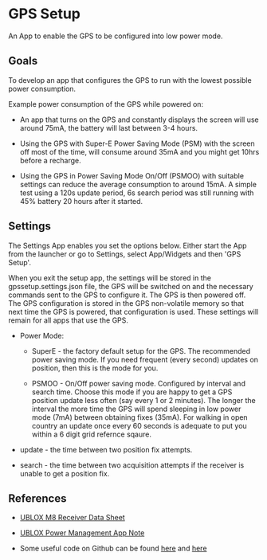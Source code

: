 # GPS Setup

An App to enable the GPS to be configured into low power mode.

## Goals

To develop an app that configures the GPS to run with the lowest
possible power consumption.

Example power consumption of the GPS while powered on:

* An app that turns on the GPS and constantly displays the screen
  will use around 75mA, the battery will last between 3-4 hours.

* Using the GPS with Super-E Power Saving Mode (PSM) with the screen
  off most of the time, will consume around 35mA and you might get
  10hrs before a recharge.
  
* Using the GPS in Power Saving Mode On/Off (PSMOO) with suitable
  settings can reduce the average consumption to around 15mA.  A
  simple test using a 120s update period, 6s search period was still
  running with 45% battery 20 hours after it started.


## Settings

The Settings App enables you set the options below. Either start the
App from the launcher or go to Settings, select App/Widgets and then
'GPS Setup'.

When you exit the setup app, the settings will be stored in the
gpssetup.settings.json file, the GPS will be switched on and the
necessary commands sent to the GPS to configure it. The GPS is then
powered off.  The GPS configuration is stored in the GPS non-volatile
memory so that next time the GPS is powered, that configuration is
used. These settings will remain for all apps that use the GPS.


- Power Mode:

   - SuperE - the factory default setup for the GPS. The recommended
   power saving mode.  If you need frequent (every second) updates on
   position, then this is the mode for you.

   - PSMOO - On/Off power saving mode. Configured by interval and
   search time. Choose this mode if you are happy to get a GPS
   position update less often (say every 1 or 2 minutes). The longer
   the interval the more time the GPS will spend sleeping in low
   power mode (7mA) between obtaining fixes (35mA).  For walking in
   open country an update once every 60 seconds is adequate to put
   you within a 6 digit grid refernce sqaure.

- update - the time between two position fix attempts.

- search - the time between two acquisition attempts if the receiver
  is unable to get a position fix.

## References

* [UBLOX M8 Receiver Data Sheet](https://www.u-blox.com/sites/default/files/products/documents/u-blox8-M8_ReceiverDescrProtSpec_%28UBX-13003221%29.pdf)

* [UBLOX Power Management App Note](https://www.u-blox.com/sites/default/files/products/documents/PowerManagement_AppNote_%28UBX-13005162%29.pdf)

* Some useful code on Github can be found [here](https://portal.u-blox.com/s/question/0D52p0000925T00CAE/ublox-max-m8q-getting-stuck-when-sleeping-with-extint-pin-control)
and [here](https://github.com/thasti/utrak/blob/master/gps.c)

